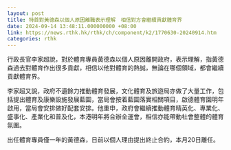 ```yaml
---
layout: post
title: 特首對黃德森以個人原因離職表示理解　相信對方會繼續貢獻體育界
date: 2024-09-14 13:48:11.000000000 +08:00
link: https://news.rthk.hk/rthk/ch/component/k2/1770630-20240914.htm
categories: rthk
---
```


行政長官李家超說，對於體育專員黃德森以個人原因離開政府，表示理解，指黃德森過去對體育作出很多貢獻，相信以他對體育的熱誠，無論在哪個領域，都會繼續貢獻體育界。

李家超又說，政府不遺餘力推動體育發展，文化體育及旅遊局亦做了大量工作，包括提出體育及康樂設施發展藍圖，當局會按着藍圖落實相關項目，啟德體育園明年啟用，當局會安排做好配套安排。他重申，政府會繼續推動體育精英化、專業化、盛事化、產業化和普及化，本港明年將合辦全運會，相信亦能帶動社會整體的體育氛圍。

出任體育專員僅一年的黃德森，日前以個人理由提出終止合約，本月20日離任。
